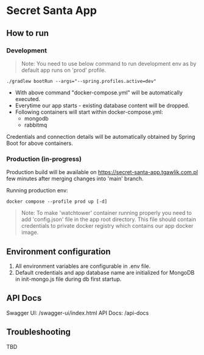 # Secret Santa App
## How to run
### Development
> Note: You need to use below command to run development env as by default app runs on 'prod' profile.
```
./gradlew bootRun --args="--spring.profiles.active=dev"
```

* With above command "docker-compose.yml" will be automatically executed. 
* Everytime our app starts - existing database content will be dropped.
* Following containers will start within docker-compose.yml:
  * mongodb
  * rabbitmq

Credentials and connection details will be automatically obtained by Spring Boot for above containers.

### Production (in-progress)
Production build will be available on https://secret-santa-app.tgawlik.com.pl few minutes after merging changes into 'main' branch.

Running production env:
```
docker compose --profile prod up [-d]
```

> Note: To make 'watchtower' container running properly you need to add 'config.json' file in the app root directory. This file should contain credentials to private docker registry which contains our app docker image. 

## Environment configuration
1. All environment variables are configurable in .env file.
2. Default credentials and app database name are initialized for MongoDB in init-mongo.js file during db first startup.

## API Docs
Swagger UI: /swagger-ui/index.html
API Docs: /api-docs

## Troubleshooting
TBD